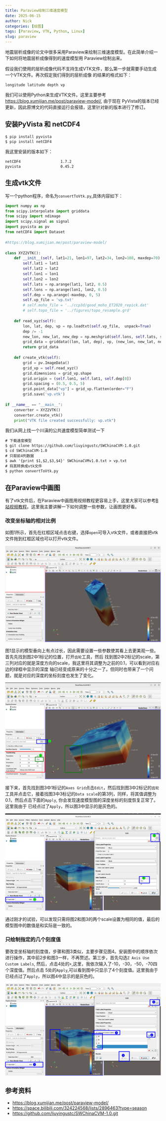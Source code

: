 ```yaml
---
title: Paraview绘制三维速度模型
date: 2025-06-15
author: Nick
categories: [绘图]
tags: [Paraview, VTK, Python, Linux]
slug: paraview
---
```


地震层析成像的论文中很多采用Paraview来绘制三维速度模型。在此简单介绍一下如何将地震层析成像得到的速度模型用
Paraview绘制出来。

假设我们使用的层析成像代码不支持生成VTK文件，那么第一步就需要手动生成一个VTK文件。再次假定我们得到的层析成像
的结果的格式如下：

```
longitude latitude depth vp
```

我们可以使用Python来生成VTK文件。这里主要参考 https://blog.xumijian.me/post/paraview-model/, 由于现在
PyVista的版本已经更新，因此原博文的代码直接运行会报错，这里针对新的版本进行了修订。

## 安装PyVista 和 netCDF4

```
$ pip install pyvista
$ pip install netCDF4
```

我这里安装的版本如下：

```
netCDF4                  1.7.2
pyvista                  0.45.2
```

## 生成vtk文件
写一个python程序，命名为`convertToVtk.py`,具体内容如下：

```python
import numpy as np
from scipy.interpolate import griddata
from scipy import ndimage
import scipy.signal as signal
import pyvista as pv
from netCDF4 import Dataset

#https://blog.xumijian.me/post/paraview-model/

class XYZ2VTK():
    def __init__(self, lat1=21, lon1=97, lat2=34, lon2=108, maxdep=70):
        self.lat1 = lat1
        self.lat2 = lat2
        self.lon1 = lon1
        self.lon2 = lon2
        self.lats = np.arange(lat1, lat2, 0.5)
        self.lons = np.arange(lon1, lon2, 0.5)
        self.dep = np.arange(-maxdep, 0, 5)
        self.vp_file = 'vp.txt'
        # self.moho_file = '../ccp3d/good_moho_ET2020_repick.dat'
        # self.topo_file = '../figures/topo_resample.grd'

    def read_xyz(self):
        lon, lat, dep, vp = np.loadtxt(self.vp_file,  unpack=True)
        dep /= -1
        new_lon, new_lat, new_dep = np.meshgrid(self.lons, self.lats, self.dep, indexing='ij')
        grid_data = griddata((lon, lat, dep), vp, (new_lon, new_lat, new_dep))
        return grid_data

    def create_vtk(self):
        grid = pv.ImageData()
        grid_vp = self.read_xyz()
        grid.dimensions = grid_vp.shape
        grid.origin = (self.lon1, self.lat1, self.dep[0])
        grid.spacing = (0.5, 0.5, 5)
        grid.point_data["vp"] = grid_vp.flatten(order="F")
        grid.save('vp.vtk')

if __name__ == "__main__":
    converter = XYZ2VTK()
    converter.create_vtk()
    print("VTK file created successfully: vp.vtk")
```

我们从网上找一个川滇的公共速度模型简单测试一下

```
# 下载速度模型
$ git clone https://github.com/liuyingustc/SWChinaCVM-1.0.git
$ cd SWChinaCVM-1.0
# 只取前4列数据
$ awk '{print $1,$2,$3,$4}' SWChinaCVMv1.0.txt > vp.txt
# 将其转换成vtk文件
$ python convertToVtk.py
```

## 在Paraview中画图
有了vtk文件后，在Paraview中画图用视频教程更容易上手，这里大家可以参考[B站视频教程](https://space.bilibili.com/324224568/lists/2896463?type=season)。这里我主要讲解一下如何调整一些参数，让画图更好看。

### 改变坐标轴的相对比例

如图1所示，首先在红框区域点击右键，选择`open`可导入vtk文件，或者直接把vtk文件拖到红框区域也可以打开vtk文件。

![图1](/images/2025-06-15_paraview_load.png)

图1显示的模型垂向上有点过长，因此需要设置一些参数使其看上去更美观一些。首先先找到图2中1标记的位置，打开`齿轮`工具，然后
找到图2中2标记的scale，第三列对应的就是深度方向的scale，我这里将其调整为之前的0.1，可以看到对应右边的绿框中显示的深度
轴已经变成原来的十分之一了。但同时也带来了一个问题，就是对应的深度的坐标刻度也发生了变化。

![图2](/images/2025-06-15_paraview_changeScale.png)

接下来，首先找到图3中1标记的`Axes Grid`点击`Edit`，然后找到图3中2标记的`齿轮`工具并点击它，接着找图3中3标记的`Data scale`的第3列，同样，将其值调整为0.1，然后点击下面的`Apply`, 你会发现速度模型图的深度坐标的刻度恢复正常了。这里我由于
已经点过了`Apply`，所以图3中显示的是灰色的。

![图3](/images/2025-06-15_paraview_changeScale2.png)

通过刚才的试验，可以发现只需将图2和图3的两个scale设置为相同的值，最后的模型图中的数值是和实际是一致的。

### 只绘制指定的几个刻度值
要改变坐标轴的刻度值，步骤和图3类似，主要步骤见图4。安装图中的顺序依次进行操作，其中前2步和图3一样，不再赘述。第三步，首先勾选`Z Axis Use Custom Labels`,
然后，点击4处的`+`,这里，我依次输入了-10，-30，-50，-70四个深度值。然后点击
5处的`Apply`,可以看到图中只显示了4个刻度值。这里我由于
已经点过了`Apply`，所以图4中显示的是灰色的。

![图4](/images/2025-06-15_paraview_ticks.png)



## 参考资料

- https://blog.xumijian.me/post/paraview-model/
- https://space.bilibili.com/324224568/lists/2896463?type=season
- https://github.com/liuyingustc/SWChinaCVM-1.0.git




